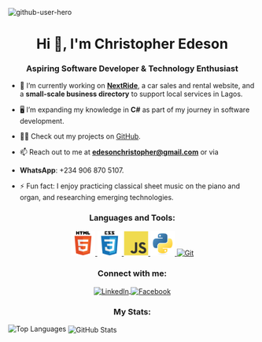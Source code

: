 ![github-user-hero](https://github.com/chrisedeson/christopher_edeson/blob/main/assets/display.jpg)

<h1 align="center">Hi 👋, I'm Christopher Edeson</h1>
<h3 align="center">Aspiring Software Developer & Technology Enthusiast</h3>

- 🚗 I’m currently working on **[NextRide](https://chrisedeson.github.io/wdd231/project/index.html)**, a car sales and rental website, and a **small-scale business directory** to support local services in Lagos.

- 🖥️ I’m expanding my knowledge in **C#** as part of my journey in software development.

- 👨‍💻 Check out my projects on [GitHub](https://github.com/chrisedeson/).

- 📫 Reach out to me at **edesonchristopher@gmail.com** or via 

- **WhatsApp**: +234 906 870 5107.

- ⚡ Fun fact: I enjoy practicing classical sheet music on the piano and organ, and researching emerging technologies.

<h3 align="center">Languages and Tools:</h3>
<p align="center">
<a href="https://www.w3.org/html/" target="_blank" rel="noreferrer">
<img src="https://raw.githubusercontent.com/devicons/devicon/master/icons/html5/html5-original-wordmark.svg" alt="HTML5" width="50" height="50"/>
</a>
<a href="https://www.w3schools.com/css/" target="_blank" rel="noreferrer">
<img src="https://raw.githubusercontent.com/devicons/devicon/master/icons/css3/css3-original-wordmark.svg" alt="CSS3" width="50" height="50"/>
</a>
<a href="https://developer.mozilla.org/en-US/docs/Web/JavaScript" target="_blank" rel="noreferrer">
<img src="https://raw.githubusercontent.com/devicons/devicon/master/icons/javascript/javascript-original.svg" alt="JavaScript" width="50" height="50"/>
</a>
<a href="https://www.python.org" target="_blank" rel="noreferrer">
<img src="https://raw.githubusercontent.com/devicons/devicon/master/icons/python/python-original.svg" alt="Python" width="50" height="50"/>
</a>
<a href="https://git-scm.com/" target="_blank" rel="noreferrer">
<img src="https://www.vectorlogo.zone/logos/git-scm/git-scm-icon.svg" alt="Git" width="50" height="50"/>
</a>
</p>

<h3 align="center">Connect with me:</h3>
<p align="center">
<a href="https://www.linkedin.com/in/christopher-edeson" target="blank">
<img align="center" src="https://raw.githubusercontent.com/rahuldkjain/github-profile-readme-generator/master/src/images/icons/Social/linked-in-alt.svg" alt="LinkedIn" height="30" width="40"/>
</a>
<a href="https://www.facebook.com/christopher.edeson" target="blank">
<img align="center" src="https://raw.githubusercontent.com/rahuldkjain/github-profile-readme-generator/master/src/images/icons/Social/facebook.svg" alt="Facebook" height="30" width="40"/>
</a>
</p>

<h3 align="center">My Stats:</h3>
<p>
<img align="left" src="https://github-readme-stats.vercel.app/api/top-langs?username=chrisedeson&show_icons=true&locale=en&layout=compact" alt="Top Languages" />
</p>
<p>
&nbsp;<img align="center" src="https://github-readme-stats.vercel.app/api?username=chrisedeson&show_icons=true&locale=en" alt="GitHub Stats" />
</p>
